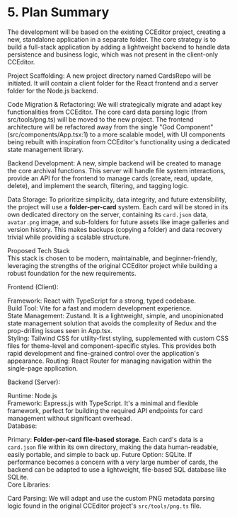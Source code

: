# 5. Plan Summary
The development will be based on the existing CCEditor project, creating a new, standalone application in a separate folder. The core strategy is to build a full-stack application by adding a lightweight backend to handle data persistence and business logic, which was not present in the client-only CCEditor.

Project Scaffolding: A new project directory named CardsRepo will be initiated. It will contain a client folder for the React frontend and a server folder for the Node.js backend.

Code Migration & Refactoring: We will strategically migrate and adapt key functionalities from CCEditor. The core card data parsing logic (from src/tools/png.ts) will be moved to the new project. The frontend architecture will be refactored away from the single "God Component" (src/components/App.tsx:1) to a more scalable model, with UI components being rebuilt with inspiration from CCEditor's functionality using a dedicated state management library.

Backend Development: A new, simple backend will be created to manage the core archival functions. This server will handle file system interactions, provide an API for the frontend to manage cards (create, read, update, delete), and implement the search, filtering, and tagging logic.

Data Storage: To prioritize simplicity, data integrity, and future extensibility, the project will use a **folder-per-card** system. Each card will be stored in its own dedicated directory on the server, containing its `card.json` data, `avatar.png` image, and sub-folders for future assets like image galleries and version history. This makes backups (copying a folder) and data recovery trivial while providing a scalable structure.

Proposed Tech Stack  
This stack is chosen to be modern, maintainable, and beginner-friendly, leveraging the strengths of the original CCEditor project while building a robust foundation for the new requirements.

Frontend (Client):

Framework: React with TypeScript for a strong, typed codebase.  
Build Tool: Vite for a fast and modern development experience.  
State Management: Zustand. It is a lightweight, simple, and unopinionated state management solution that avoids the complexity of Redux and the prop-drilling issues seen in App.tsx.  
Styling: Tailwind CSS for utility-first styling, supplemented with custom CSS files for theme-level and component-specific styles. This provides both rapid development and fine-grained control over the application's appearance.
Routing: React Router for managing navigation within the single-page application.

Backend (Server):

Runtime: Node.js  
Framework: Express.js with TypeScript. It's a minimal and flexible framework, perfect for building the required API endpoints for card management without significant overhead.  
Database:

Primary: **Folder-per-card file-based storage.** Each card's data is a `card.json` file within its own directory, making the data human-readable, easily portable, and simple to back up.
Future Option: SQLite. If performance becomes a concern with a very large number of cards, the backend can be adapted to use a lightweight, file-based SQL database like SQLite.  
Core Libraries:

Card Parsing: We will adapt and use the custom PNG metadata parsing logic found in the original CCEditor project's `src/tools/png.ts` file.